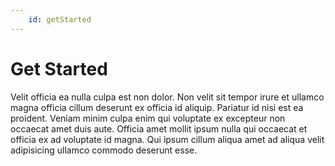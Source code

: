 ```yaml
---
    id: getStarted
---
```


# Get Started

Velit officia ea nulla culpa est non dolor. Non velit sit tempor irure et ullamco magna officia cillum deserunt ex officia id aliquip. Pariatur id nisi est ea proident. Veniam minim culpa enim qui voluptate ex excepteur non occaecat amet duis aute. Officia amet mollit ipsum nulla qui occaecat et officia ex ad voluptate id magna. Qui ipsum cillum aliqua amet ad aliqua velit adipisicing ullamco commodo deserunt esse.